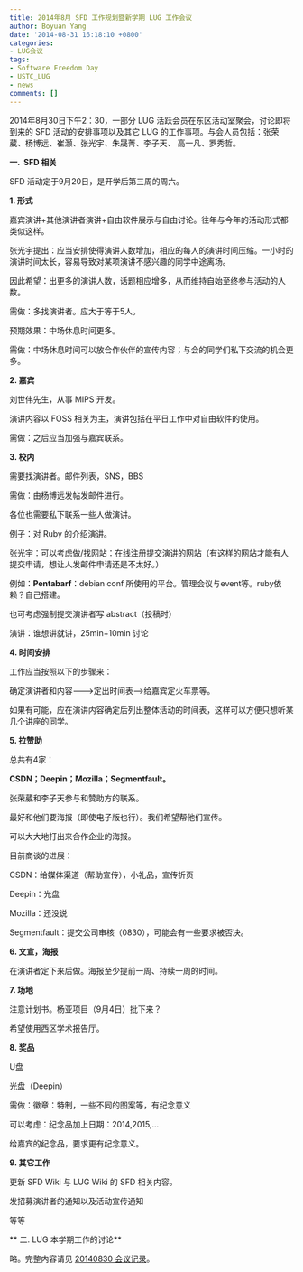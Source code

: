 ```yaml
---
title: 2014年8月 SFD 工作规划暨新学期 LUG 工作会议
author: Boyuan Yang
date: '2014-08-31 16:18:10 +0800'
categories:
- LUG会议
tags:
- Software Freedom Day
- USTC_LUG
- news
comments: []
---
```

2014年8月30日下午2：30，一部分 LUG 活跃会员在东区活动室聚会，讨论即将到来的 SFD 活动的安排事项以及其它 LUG 的工作事项。与会人员包括：张荣葳、杨博远、崔灏、张光宇、朱晟菁、李子天、 高一凡、罗秀哲。

**一.  SFD 相关**

SFD 活动定于9月20日，是开学后第三周的周六。

**1. 形式**

嘉宾演讲+其他演讲者演讲+自由软件展示与自由讨论。往年与今年的活动形式都类似这样。

张光宇提出：应当安排使得演讲人数增加，相应的每人的演讲时间压缩。一小时的演讲时间太长，容易导致对某项演讲不感兴趣的同学中途离场。

因此希望：出更多的演讲人数，话题相应增多，从而维持自始至终参与活动的人数。

需做：多找演讲者。应大于等于5人。

预期效果：中场休息时间更多。

需做：中场休息时间可以放合作伙伴的宣传内容；与会的同学们私下交流的机会更多。

**2. 嘉宾**

刘世伟先生，从事 MIPS 开发。

演讲内容以 FOSS 相关为主，演讲包括在平日工作中对自由软件的使用。

需做：之后应当加强与嘉宾联系。

**3. 校内**

需要找演讲者。邮件列表，SNS，BBS

需做：由杨博远发帖发邮件进行。

各位也需要私下联系一些人做演讲。

例子：对 Ruby 的介绍演讲。

张光宇：可以考虑做/找网站：在线注册提交演讲的网站（有这样的网站才能有人提交申请，想让人发邮件申请还是不太好。）

例如：**Pentabarf**：debian conf 所使用的平台。管理会议与event等。ruby依赖？自己搭建。

也可考虑强制提交演讲者写 abstract（投稿时）

演讲：谁想讲就讲，25min+10min 讨论

**4. 时间安排**

工作应当按照以下的步骤来：

确定演讲者和内容--->定出时间表-->给嘉宾定火车票等。

如果有可能，应在演讲内容确定后列出整体活动的时间表，这样可以方便只想听某几个讲座的同学。

**5. 拉赞助**

总共有4家：

**CSDN；Deepin；Mozilla；Segmentfault。**

张荣葳和李子天参与和赞助方的联系。

最好和他们要海报（即使电子版也行）。我们希望帮他们宣传。

可以大大地打出来合作企业的海报。

目前商谈的进展：

CSDN：给媒体渠道（帮助宣传），小礼品，宣传折页

Deepin：光盘

Mozilla：还没说

Segmentfault：提交公司审核（0830），可能会有一些要求被否决。

**6. 文宣，海报**

在演讲者定下来后做。海报至少提前一周、持续一周的时间。

**7. 场地**

注意计划书。杨亚项目（9月4日）批下来？

希望使用西区学术报告厅。

**8. 奖品**

U盘

光盘（Deepin）

需做：徽章：特制，一些不同的图案等，有纪念意义

可以考虑：纪念品加上日期：2014,2015,...

给嘉宾的纪念品，要求更有纪念意义。

**9. 其它工作**

更新 SFD Wiki 与 LUG Wiki 的 SFD 相关内容。

发招募演讲者的通知以及活动宣传通知

等等

** 二. LUG 本学期工作的讨论**

略。完整内容请见 [20140830 会议记录](https://lug.ustc.edu.cn/wiki/lug/internal/minutes/20140830)。

